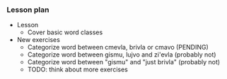 ### Lesson plan

* Lesson
  * Cover basic word classes
* New exercises
  * Categorize word between cmevla, brivla or cmavo (PENDING)
  * Categorize word between gismu, lujvo and zi'evla (probably not)
  * Categorize word between "gismu" and "just brivla" (probably not)
  * TODO: think about more exercises
